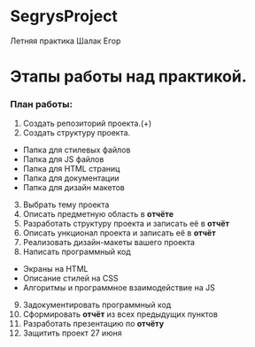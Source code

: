 # SegrysProject
Летняя практика Шалак Егор
# Этапы работы над практикой.
### План работы:

1. Создать репозиторий проекта.(+)
2. Создать структуру проекта.
  * Папка для стилевых файлов
  * Папка для JS файлов
  * Папка для HTML страниц
  * Папка для документации
  * Папка для дизайн макетов
3. Выбрать тему проекта
4. Описать предметную область в **отчёте**
5. Разработать структуру проекта и записать её в **отчёт**
6. Описать ункционал проекта и записать её в **отчёт**
7. Реализовать дизайн-макеты вашего проекта
8. Написать программный код
 * Экраны на HTML
 * Описание стилей на CSS
 * Алгоритмы и программное взаимодействие на JS 
9. Задокументировать программный код
10. Сформировать **отчёт** из всех предыдущих пунктов
11. Разработать презентацию по **отчёту**
12. Защитить проект 27 июня
